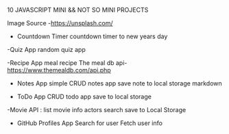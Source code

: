 10 JAVASCRIPT MINI && NOT SO MINI PROJECTS

Image Source
-https://unsplash.com/

- Countdown Timer
    countdown timer to new years day

-Quiz App
    random quiz app

-Recipe App
    meal recipe
    The meal db api- https://www.themealdb.com/api.php

- Notes App
    simple CRUD notes app
    save note to local storage
    markdown

- ToDo App
    CRUD todo app
    save to local storage

-Movie 
    API :
    list
    movie info
    actors
    search
    save to Local Storage


- GitHub Profiles App
    Search for user
    Fetch user info
